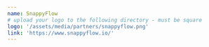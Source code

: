 ```yaml
---
name: SnappyFlow
# upload your logo to the following directory - must be square
logo: '/assets/media/partners/snappyflow.png'
link: 'https://www.snappyflow.io/'
---
```

